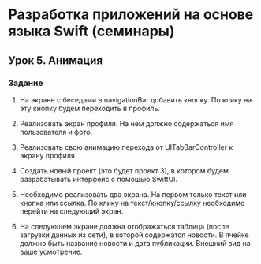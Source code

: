 # Разработка приложений на основе языка Swift (семинары)
## Урок 5. Анимация
### Задание
1. На экране с беседами в navigationBar добавить кнопку. По клику на эту кнопку будем переходить в профиль.
2. Реализовать экран профиля. На нем должно содержаться имя пользователя и фото.
3. Реализовать свою анимацию перехода от UITabBarController к экрану профиля.
4. Создать новый проект (это будет проект 3), в котором будем разрабатывать интерфейс с помощью SwiftUI.
5. Необходимо реализовать два экрана. На первом только текст или кнопка или ссылка. По клику на текст/кнопку/ссылку необходимо перейти на следующий экран.

6. На следующем экране должна отображаться таблица (после загрузки данных из сети), в которой содержатся новости. В ячейке должно быть название новости и дата публикации. Внешний вид на ваше усмотрение.
